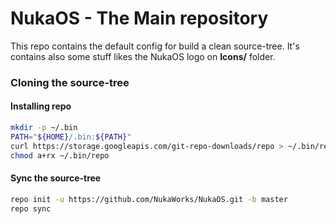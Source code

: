 # NukaOS - The Main repository  

This repo contains the default config for build a clean source-tree.
It's contains also some stuff likes the NukaOS logo on **Icons/** folder.

### Cloning the source-tree
#### Installing repo

```sh
mkdir -p ~/.bin
PATH="${HOME}/.bin:${PATH}"
curl https://storage.googleapis.com/git-repo-downloads/repo > ~/.bin/repo
chmod a+rx ~/.bin/repo
```
#### Sync the source-tree

```sh
repo init -u https://github.com/NukaWorks/NukaOS.git -b master
repo sync
```

